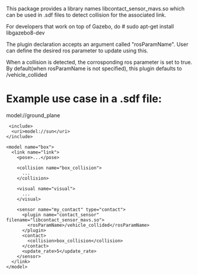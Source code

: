 This package provides a library names libcontact_sensor_mavs.so which can be
used in .sdf files to detect collision for the associated link.

For developers that work on top of Gazebo, do # sudo apt-get install libgazebo8-dev

The plugin declaration accepts an argument called "rosParamName". User can
define the desired ros parameter to update using this.

When a collision is detected, the corrosponding ros parameter is set to true.
By default(when rosParamName is not specified), this plugin defaults to
/vehicle_collided

# Example use case in a .sdf file:

<?xml version="1.0"?>
<sdf version="1.6">
  <world name="default">
    <include>
      <uri>model://ground_plane</uri>
    </include>

     <include>
      <uri>model://sun</uri>
    </include>

    <model name="box">
      <link name="link">
        <pose>...</pose>

        <collision name="box_collision">
          ...
        </collision>

        <visual name="visual">
          ...
        </visual>

        <sensor name="my_contact" type="contact">
          <plugin name="contact_sensor" filename="libcontact_sensor_mavs.so">
            <rosParamName>/vehicle_collided</rosParamName>
          </plugin>
          <contact>
            <collision>box_collision</collision>
          </contact>
          <update_rate>5</update_rate>
        </sensor>
      </link>
    </model>
  </world>
</sdf>
